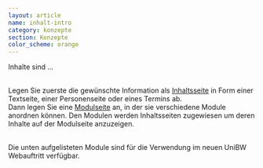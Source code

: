 ```yaml
---
layout: article
name: inhalt-intro
category: konzepte
section: Konzepte
color_scheme: orange
---
```



Inhalte sind …<br /><br />

Legen Sie zuerste die gewünschte Information als <a href="inhaltsseiten.html">Inhaltsseite</a> in Form einer Textseite, einer Personenseite oder eines Termins ab. <br />
Dann legen Sie eine <a href="modulseiten.html">Modulseite</a> an, in der sie verschiedene Module anordnen können. Den Modulen werden Inhaltsseiten zugewiesen um deren Inhalte auf der Modulseite anzuzeigen.<br /><br />

Die unten aufgelisteten Module sind für die Verwendung im neuen UniBW Webauftritt verfügbar.